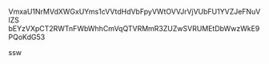 VmxaU1NrMVdXWGxUYms1cVVtdHdVbFpyVWtOVVJrVjVUbFU1YVZJeFNuVlZS
bEYzVXpCT2RWTnFWbWhhCmVqQTVRMmR3ZUZwSVRUMEtDbWwzWkE9PQoKdG53

ssw